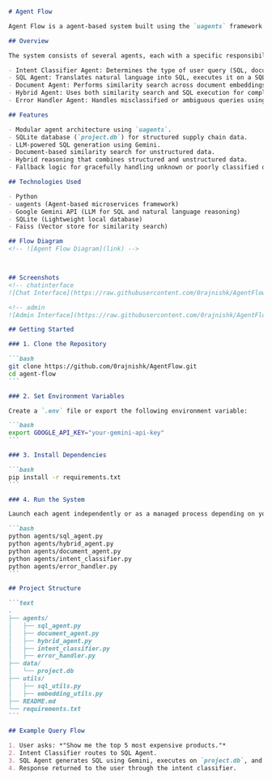 ````markdown
# Agent Flow

Agent Flow is a agent-based system built using the `uagents` framework. It combines document retrieval, SQL querying, and large language model reasoning to answer natural language questions. This system routes queries intelligently across different specialized agents to provide accurate, explainable, and context-aware responses.

## Overview

The system consists of several agents, each with a specific responsibility:

- Intent Classifier Agent: Determines the type of user query (SQL, document, hybrid, or unknown).
- SQL Agent: Translates natural language into SQL, executes it on a SQLite database (`project.db`), and summarizes the result.
- Document Agent: Performs similarity search across document embeddings to answer context-based questions.
- Hybrid Agent: Uses both similarity search and SQL execution for complex questions requiring multi-source reasoning.
- Error Handler Agent: Handles misclassified or ambiguous queries using LLM's general knowledge capabilities.

## Features

- Modular agent architecture using `uagents`.
- SQLite database (`project.db`) for structured supply chain data.
- LLM-powered SQL generation using Gemini.
- Document-based similarity search for unstructured data.
- Hybrid reasoning that combines structured and unstructured data.
- Fallback logic for gracefully handling unknown or poorly classified queries.

## Technologies Used

- Python
- uagents (Agent-based microservices framework)
- Google Gemini API (LLM for SQL and natural language reasoning)
- SQLite (Lightweight local database)
- Faiss (Vector store for similarity search)

## Flow Diagram
<!-- ![Agent Flow Diagram](link) -->



## Screenshots
<!-- chatinterface
![Chat Interface](https://raw.githubusercontent.com/0rajnishk/AgentFlow/main/screenshots/chat_interface.png) -->

<!-- admin
![Admin Interface](https://raw.githubusercontent.com/0rajnishk/AgentFlow/main/screenshots/admin_interface.png) -->

## Getting Started

### 1. Clone the Repository

```bash
git clone https://github.com/0rajnishk/AgentFlow.git
cd agent-flow
```

### 2. Set Environment Variables

Create a `.env` file or export the following environment variable:

```bash
export GOOGLE_API_KEY="your-gemini-api-key"
```

### 3. Install Dependencies

```bash
pip install -r requirements.txt
```

### 4. Run the System

Launch each agent independently or as a managed process depending on your architecture. Example:

```bash
python agents/sql_agent.py
python agents/hybrid_agent.py
python agents/document_agent.py
python agents/intent_classifier.py
python agents/error_handler.py
```

## Project Structure

```text
.
├── agents/
│   ├── sql_agent.py
│   ├── document_agent.py
│   ├── hybrid_agent.py
│   ├── intent_classifier.py
│   ├── error_handler.py
├── data/
│   └── project.db
├── utils/
│   ├── sql_utils.py
│   ├── embedding_utils.py
├── README.md
└── requirements.txt
```

## Example Query Flow

1. User asks: *"Show me the top 5 most expensive products."*
2. Intent Classifier routes to SQL Agent.
3. SQL Agent generates SQL using Gemini, executes on `project.db`, and summarizes.
4. Response returned to the user through the intent classifier.